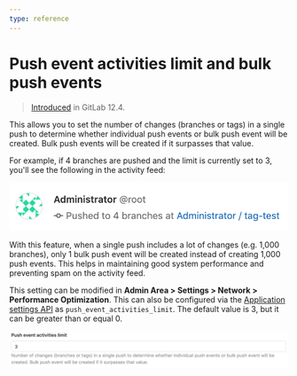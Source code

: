 ```yaml
---
type: reference
---
```


# Push event activities limit and bulk push events

> [Introduced](https://gitlab.com/gitlab-org/gitlab/-/issues/31007) in GitLab 12.4.

This allows you to set the number of changes (branches or tags) in a single push
to determine whether individual push events or bulk push event will be created.
Bulk push events will be created if it surpasses that value.

For example, if 4 branches are pushed and the limit is currently set to 3,
you'll see the following in the activity feed:

![Bulk push event](img/bulk_push_event_v12_4.png)

With this feature, when a single push includes a lot of changes (e.g. 1,000
branches), only 1 bulk push event will be created instead of creating 1,000 push
events. This helps in maintaining good system performance and preventing spam on
the activity feed.

This setting can be modified in **Admin Area > Settings > Network > Performance Optimization**.
This can also be configured via the [Application settings API](../../../api/settings.md#list-of-settings-that-can-be-accessed-via-api-calls)
as `push_event_activities_limit`. The default value is 3, but it can be greater
than or equal 0.

![Push event activities limit](img/push_event_activities_limit_v12_4.png)
